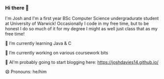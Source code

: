 ### Hi there 👋

I'm Josh and I'm a first year BSc Computer Science undergradurate student at University of Warwick! Occasionally I code in my free time, but to be honest I do so much of it for my degree I might as well just class that as my free time!

🌱 I’m currently learning Java & C

🔭 I’m currently working on various coursework bits

💬 AI'm probably going to start blogging here: https://joshdavies14.github.io/

😄 Pronouns: he/him

<!--
**joshdavies14/joshdavies14** is a ✨ _special_ ✨ repository because its `README.md` (this file) appears on your GitHub profile.

Here are some ideas to get you started:

- 🔭 I’m currently working on ...
- 🌱 I’m currently learning ...
- 👯 I’m looking to collaborate on ...
- 🤔 I’m looking for help with ...
- 💬 Ask me about ...
- 📫 How to reach me: ...
- 😄 Pronouns: ...
- ⚡ Fun fact: ...
-->
